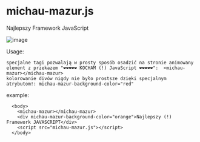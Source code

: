 # michau-mazur.js
Najlepszy Framework JavaScript 


![image](https://github.com/gluteusmaximus69/michau-mazur.js/assets/53353335/3d133b49-0a6a-4c34-bac2-0bf1bc7b486a)


Usage:

```
specjalne tagi pozwalają w prosty sposób osadzić na stronie animowany element z przekazem "❤❤❤❤❤ KOCHAM (!) JavaScript ❤❤❤❤❤":  <michau-mazur></michau-mazur>
kolorowanie divów nigdy nie było prostsze dzięki specjalnym atrybutom!: michau-mazur-background-color="red"
```

example:

```
  <body>
    <michau-mazur></michau-mazur>
    <div michau-mazur-background-color="orange">Najlepszy (!) Framework JAVASCRIPT</div>
    <script src="michau-mazur.js"></script>
  </body>
```
